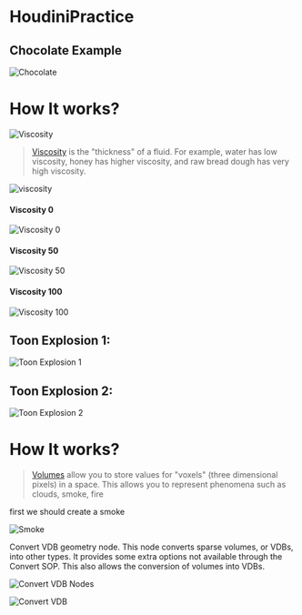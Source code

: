 # HoudiniPractice

## Chocolate Example

![Chocolate](https://user-images.githubusercontent.com/16706911/71239519-fb929c00-231b-11ea-8cbc-428643b1d8d7.gif)

# How It works?

![Viscosity](https://user-images.githubusercontent.com/16706911/71242817-02251180-2324-11ea-941f-02212ba3c9f0.png)

> [Viscosity](https://www.sidefx.com/docs/houdini/fluid/lava.html) is the "thickness" of a fluid. For example, water has low viscosity, honey has higher viscosity, and raw bread dough has very high viscosity.



![viscosity](https://user-images.githubusercontent.com/16706911/71242974-6d6ee380-2324-11ea-999a-e16e65e5c057.gif)


#### Viscosity 0
![Viscosity 0](https://user-images.githubusercontent.com/16706911/71244167-27ffe580-2327-11ea-8f38-d97a0c8e8861.gif)


#### Viscosity 50
![Viscosity 50](https://user-images.githubusercontent.com/16706911/71243336-64324680-2325-11ea-88b8-93ba1451263c.gif)

#### Viscosity 100
![Viscosity 100](https://user-images.githubusercontent.com/16706911/71243516-bffccf80-2325-11ea-9c56-dec7c2f43397.gif)


## Toon Explosion 1:

![Toon Explosion 1](https://user-images.githubusercontent.com/16706911/71239698-6fcd3f80-231c-11ea-96aa-cd5c5e246c90.gif)

## Toon Explosion 2:

![Toon Explosion 2](https://user-images.githubusercontent.com/16706911/71239946-174a7200-231d-11ea-977b-9e7f9acd36c9.gif)


# How It works?

> [Volumes](https://www.sidefx.com/docs/houdini/model/volumes.html) allow you to store values for "voxels" (three dimensional pixels) in a space. This allows you to represent phenomena such as clouds, smoke, fire

first we should create a smoke

![Smoke](https://user-images.githubusercontent.com/16706911/71245189-6e564400-2329-11ea-912b-c09bbb964235.gif)

Convert VDB geometry node. This node converts sparse volumes, or VDBs, into other types. It provides some extra options not available through the Convert SOP. This also allows the conversion of volumes into VDBs.

![Convert VDB Nodes](https://user-images.githubusercontent.com/16706911/71246106-51227500-232b-11ea-8e89-e2e24138f833.png)


![Convert VDB](https://user-images.githubusercontent.com/16706911/71245850-d9ece100-232a-11ea-8fab-176f93a7bee8.gif)







